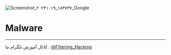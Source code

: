 ![Screenshot_۲۰۲۴۱۰۱۹_۱۸۳۷۳۷_Google](https://github.com/user-attachments/assets/b02d609b-b1cc-4676-b370-b1be215e25a1)
# Malware
-----
کانال آموزش تلگرام ما :
[@Filtering_Hacking](https://t.me/Filtering_Hacking)

